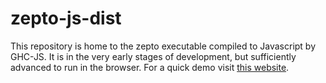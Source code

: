 # zepto-js-dist

This repository is home to the zepto executable compiled to Javascript
by GHC-JS. It is in the very early stages of development, but sufficiently
advanced to run in the browser. For a quick demo visit 
[this website](zepto.veitheller.de/try).
